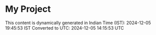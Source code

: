 # My Project

This content is dynamically generated in Indian Time (IST): 2024-12-05 19:45:53 IST
Converted to UTC: 2024-12-05 14:15:53 UTC
